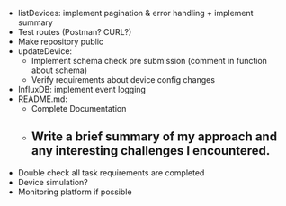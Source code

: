 - listDevices: implement pagination & error handling + implement summary
- Test routes (Postman? CURL?)
- Make repository public
- updateDevice: 
    - Implement schema check pre submission (comment in function about schema)
    - Verify requirements about device config changes
- InfluxDB: implement event logging
- README.md: 
    - Complete Documentation
    - Write a brief summary of my approach and any interesting challenges I encountered.
        - 
- Double check all task requirements are completed
- Device simulation?
- Monitoring platform if possible